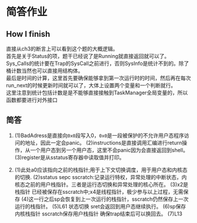 # 简答作业

## How I finish

直接从ch3的断言上可以看到这个题的大概逻辑。  
首先是关于Status的项，题干已经说了是Running就直接返回就可以了。  
Sys_Calls的统计要在Trap的SysCall之前进行，否则SysInfo是统计不到的。除了桶计数当然也可以直接用结构体。  
最后是时间的计算，这里首先要确保能够拿到第一次运行时的时间，然后再在每次run_next的时候更新时间就可以了，大体上设置两个变量和一个判断就行。  
这里注意到统计包括计数是是不能够直接接触到TaskManager全局变量的，所以函数都要进行对外接口  

## 简答

1. (1)BadAdress是直接向`0x0`段写入0，`0x0`是一段被保护的不允许用户态程序访问的地址，因此一定会panic。
   (2)instructions是直接调用汇编进行return操作，从一个用户态到另一个用户态，这里不会panic因为会直接返回到shell。
   (3)register是从sstatus寄存器中读取值并打印。

2. (1)此处a0应该指向之前的栈指针;用于上下文切换调度，用于用户态和内核态的切换.
   (2)sstatus sepc sscratch:记录运行特权，异常处理的中断状态，内核态之前的用户栈指针。三者是运行态切换和异常处理的核心所在。
   (3)x2是栈指针 已经被保存在sscratch中;x4是线程指针，极少参与以上过程，无需保存
   (4)这一行之后sp会恢复到上一次运行的栈指针，sscratch仍然保存上一次运行的栈指针。
   (5)L61 状态切换 sret会返回到用户态继续执行。
   (6)sp保存内核栈指针 sscratch保存用户栈指针 确保trap结束后可以换回去。
   (7)L13
